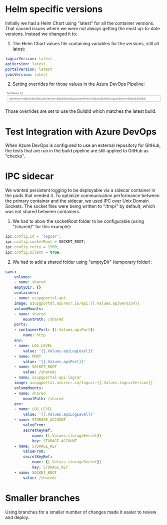 # Helm specific versions

Initially we had a Helm Chart using "latest" for all the container versions. That caused issues where we were not always getting the most up-to-date versions. Instead we changed it to:

1. The Helm Chart values file containing variables for the versions, still all latest:

```yaml
logcarVersion: latest
apiVersion: latest
portalVersion: latest
jobsVersion: latest
```

2. Setting overrides for those values in the Azure DevOps Pipeline:

![helm-set-values](helm-set-values.png)

Those overrides are set to use the BuildId which matches the latest build.

# Test Integration with Azure DevOps

When Azure DevOps is configured to use an external repository for GitHub, the tests that are run in the build pipeline are still applied to GitHub as "checks".

# IPC sidecar

We wanted persistent logging to be deployable via a sidecar container in the pods that needed it. To optimize communication performance between the primary container and the sidecar, we used IPC over Unix Domain Sockets. The socket files were being written to "/tmp/" by default, which was not shared between containers.

1. We had to allow the socketRoot folder to be configurable (using "/shared/" for this example):

```typescript
ipc.config.id = 'logcar';
ipc.config.socketRoot = SOCKET_ROOT;
ipc.config.retry = 1500;
ipc.config.silent = true;
```

2. We had to add a shared folder using "emptyDir" (temporary folder):

```yaml
spec:
    volumes:
    - name: shared
    emptyDir: {}
    containers:
    - name: azupgportal-api
    image: azupgportal.azurecr.io/api:{{.Values.apiVersion}}
    volumeMounts:
    - name: shared
        mountPath: /shared
    ports:
    - containerPort: {{.Values.apiPort}}
        name: http
    env:
    - name: LOG_LEVEL
        value: '{{.Values.apiLogLevel}}'
    - name: PORT
        value: '{{.Values.apiPort}}'
    - name: SOCKET_ROOT
        value: /shared/
    - name: azupgportal-api-logcar
    image: azupgportal.azurecr.io/logcar:{{.Values.logcarVersion}}
    volumeMounts:
    - name: shared
        mountPath: /shared
    env:
    - name: LOG_LEVEL
        value: '{{.Values.apiLogLevel}}'
    - name: STORAGE_ACCOUNT
        valueFrom:
        secretKeyRef:
            name: {{.Values.storageSecret}}
            key: STORAGE_ACCOUNT
    - name: STORAGE_KEY
        valueFrom:
        secretKeyRef:
            name: {{.Values.storageSecret}}
            key: STORAGE_KEY
    - name: SOCKET_ROOT
        value: /shared/
```

# Smaller branches

Using branches for a smaller number of changes made it easier to review and deploy.
